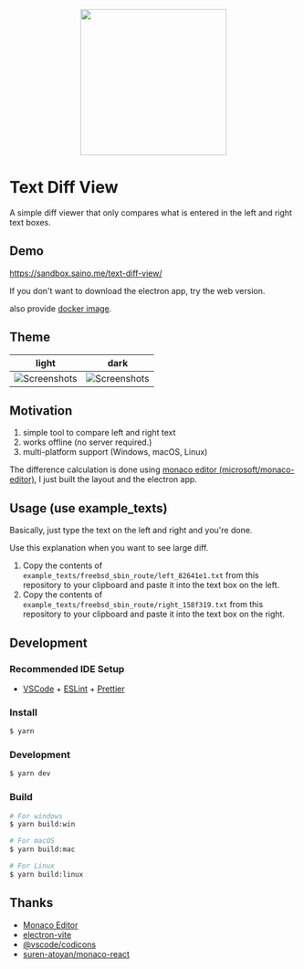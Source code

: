 <p align="center">
  <img width="256" height="256" src="https://raw.github.com/kaishuu0123/text-diff-view/main/build/icon.png">
</p>

# Text Diff View

A simple diff viewer that only compares what is entered in the left and right text boxes.

## Demo

https://sandbox.saino.me/text-diff-view/

If you don't want to download the electron app, try the web version.

also provide [docker image](https://github.com/kaishuu0123/text-diff-view/pkgs/container/text-diff-view).

## Theme

| light                                                                                                            | dark                                                                                                            |
| ---------------------------------------------------------------------------------------------------------------- | --------------------------------------------------------------------------------------------------------------- |
| ![Screenshots](https://raw.github.com/kaishuu0123/text-diff-view/main/screenshots/20240930_screenshot_light.png) | ![Screenshots](https://raw.github.com/kaishuu0123/text-diff-view/main/screenshots/20240930_screenshot_dark.png) |

## Motivation

1. simple tool to compare left and right text
1. works offline (no server required.)
1. multi-platform support (Windows, macOS, Linux)

The difference calculation is done using [monaco editor (microsoft/monaco-editor)](https://microsoft.github.io/monaco-editor/), I just built the layout and the electron app.

## Usage (use example_texts)

Basically, just type the text on the left and right and you're done.

Use this explanation when you want to see large diff.

1. Copy the contents of `example_texts/freebsd_sbin_route/left_82641e1.txt` from this repository to your clipboard and paste it into the text box on the left.
1. Copy the contents of `example_texts/freebsd_sbin_route/right_158f319.txt` from this repository to your clipboard and paste it into the text box on the right.

## Development

### Recommended IDE Setup

- [VSCode](https://code.visualstudio.com/) + [ESLint](https://marketplace.visualstudio.com/items?itemName=dbaeumer.vscode-eslint) + [Prettier](https://marketplace.visualstudio.com/items?itemName=esbenp.prettier-vscode)

### Install

```bash
$ yarn
```

### Development

```bash
$ yarn dev
```

### Build

```bash
# For windows
$ yarn build:win

# For macOS
$ yarn build:mac

# For Linux
$ yarn build:linux
```

## Thanks

- [Monaco Editor](https://microsoft.github.io/monaco-editor/)
- [electron-vite](https://github.com/alex8088/electron-vite)
- [@vscode/codicons](https://github.com/microsoft/vscode-codicons)
- [suren-atoyan/monaco-react](https://github.com/suren-atoyan/monaco-react)

